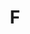 ---
title: 'F'
summary: 

date: ''

# Optional external URL for project (replaces project detail page).
# external_link: ''

#image:
 # caption: Photo by rawpixel on Unsplash
  #focal_point: Smart

#links:
 # - icon: twitter
 #   icon_pack: fab
  #  name: Follow
  #  url: https://twitter.com/georgecushen
#url_code: ''
#url_pdf: ''
#url_slides: ''
#url_video: ''

# Slides (optional).
#   Associate this project with Markdown slides.
#   Simply enter your slide deck's filename without extension.
#   E.g. `slides = "example-slides"` references `content/slides/example-slides.md`.
#   Otherwise, set `slides = ""`.
#slides: example
---